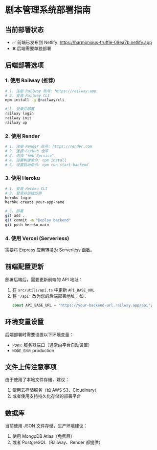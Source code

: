 # 剧本管理系统部署指南

## 当前部署状态
- ✅ 前端已发布到 Netlify: https://harmonious-truffle-09ea7b.netlify.app
- ❌ 后端需要单独部署

## 后端部署选项

### 1. 使用 Railway (推荐)
```bash
# 1. 注册 Railway 账号: https://railway.app
# 2. 安装 Railway CLI
npm install -g @railway/cli

# 3. 登录并部署
railway login
railway init
railway up
```

### 2. 使用 Render
```bash
# 1. 注册 Render 账号: https://render.com
# 2. 连接 GitHub 仓库
# 3. 选择 "Web Service"
# 4. 设置构建命令: npm install
# 5. 设置启动命令: npm run start-backend
```

### 3. 使用 Heroku
```bash
# 1. 安装 Heroku CLI
# 2. 登录并创建应用
heroku login
heroku create your-app-name

# 3. 部署
git add .
git commit -m "Deploy backend"
git push heroku main
```

### 4. 使用 Vercel (Serverless)
需要将 Express 应用转换为 Serverless 函数。

## 前端配置更新

部署后端后，需要更新前端的 API 地址：

1. 在 `src/utils/api.ts` 中更新 `API_BASE_URL`
2. 将 `'/api'` 改为您的后端部署地址，如：
   ```typescript
   const API_BASE_URL = 'https://your-backend-url.railway.app/api';
   ```

## 环境变量设置

后端部署时需要设置以下环境变量：
- `PORT`: 服务器端口（通常由平台自动设置）
- `NODE_ENV`: production

## 文件上传注意事项

由于使用了本地文件存储，建议：
1. 使用云存储服务（如 AWS S3、Cloudinary）
2. 或者使用支持持久化存储的部署平台

## 数据库

当前使用 JSON 文件存储，生产环境建议：
1. 使用 MongoDB Atlas（免费层）
2. 或者 PostgreSQL（Railway、Render 都提供）